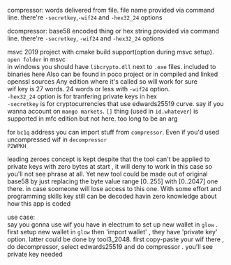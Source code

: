 
compressor: words delivered from file. file name provided via command line. there're `-secretkey`,`-wif24` and `-hex32_24` options     

dcompressor: base58 encoded thing or hex string provided via command line.  there're `-secretkey`, `-wif24` and `-hex32_24` options  

msvc 2019 project with cmake build support(option during msvc setup). `open folder` in msvc  
in windows you should have `libcrypto.dll` next to `.exe` files. included to binaries here Also can be found in poco project or in compiled and linked openssl sources Any edition where it's called so will work for sure   
wif key is 27 words. 24 words or less with `-wif24` option.  
`-hex32_24` option is for tranfering private keys in hex  
`-secretkey` is for cryptocurrencies that use edwards25519 curve. say if you wanna account on `mango markets`.  `[]` thing (used in `id.whatever`) is supported in mfc edition but not here. too long to be an arg  

for `bc1q` address you can import stuff from `compressor`. Even if you'd used uncompressed wif in `decompressor`  
`P2WPKH`  
  
leading zeroes concept is kept despite that the tool can't be applied to private keys with zero bytes at start , it will deny to work in this case so you'll not see phrase at all. Yet new tool could be made out of original base58 by just replacing the byte value range [0..255] with [0..2047] one there. in case soomeone will lose access to this one. With some effort and programming skills key still can be decoded havin zero knowledge about how this app is coded  

  use case:  
  say you gonna use wif you have in electrum to set up new wallet in `glow` . first setup new wallet in `glow` then 'import wallet' , they have 'private key' option. latter could be done by tool3_2048. first copy-paste your wif there , do decompressor, select edwards25519 and do compressor . you'll see private key needed
